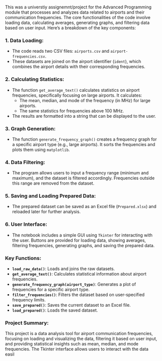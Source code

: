 This was a universtiy assignemnt/project for the Advanced Programming module that processes and analyzes data related to airports and their communication frequencies. The core functionalities of the code involve loading data, calculating averages, generating graphs, and filtering data based on user input. Here’s a breakdown of the key components:

### 1. **Data Loading**:
   - The code reads two CSV files: `airports.csv` and `airport-frequencies.csv`.
   - These datasets are joined on the airport identifier (`ident`), which combines the airport details with their corresponding frequencies.

### 2. **Calculating Statistics**:
   - The function `get_average_text()` calculates statistics on airport frequencies, specifically focusing on large airports. It calculates:
     - The mean, median, and mode of the frequency (in MHz) for large airports.
     - The same statistics for frequencies above 100 MHz.
   - The results are formatted into a string that can be displayed to the user.

### 3. **Graph Generation**:
   - The function `generate_frequency_graph()` creates a frequency graph for a specific airport type (e.g., large airports). It sorts the frequencies and plots them using `matplotlib`.
   
### 4. **Data Filtering**:
   - The program allows users to input a frequency range (minimum and maximum), and the dataset is filtered accordingly. Frequencies outside this range are removed from the dataset.

### 5. **Saving and Loading Prepared Data**:
   - The prepared dataset can be saved as an Excel file (`Prepared.xlsx`) and reloaded later for further analysis.

### 6. **User Interface**:
   - The notebook includes a simple GUI using `Tkinter` for interacting with the user. Buttons are provided for loading data, showing averages, filtering frequencies, generating graphs, and saving the prepared data.

### Key Functions:
   - **`load_raw_data()`**: Loads and joins the raw datasets.
   - **`get_average_text()`**: Calculates statistical information about airport frequencies.
   - **`generate_frequency_graph(airport_type)`**: Generates a plot of frequencies for a specific airport type.
   - **`filter_frequencies()`**: Filters the dataset based on user-specified frequency limits.
   - **`save_prepared()`**: Saves the current dataset to an Excel file.
   - **`load_prepared()`**: Loads the saved dataset.

### Project Summary:
This project is a data analysis tool for airport communication frequencies, focusing on loading and visualizing the data, filtering it based on user input, and providing statistical insights such as mean, median, and mode frequencies. The Tkinter interface allows users to interact with the data easil

